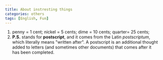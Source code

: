 ```yaml
---
title: About instresting things
categories: others
tags: [English, Fun]
---
```

1. penny = 1 cent; nickel = 5 cents;  dime = 10 cents; quarter= 25 cents;
2. **P.S.** stands for **postscript**, and it comes from the Latin *postscriptum*, which literally means "written after". A postscript is an additional thought added to letters (and sometimes other documents) that comes after it has been completed.
